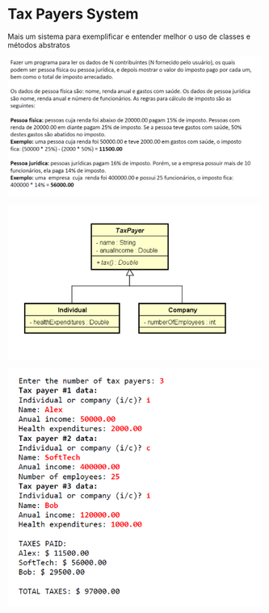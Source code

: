 # Tax Payers System
Mais um sistema para exemplificar e entender melhor o uso de classes e métodos abstratos

![](img/text.png)

![](img/UML.png)

![](img/example.png)
